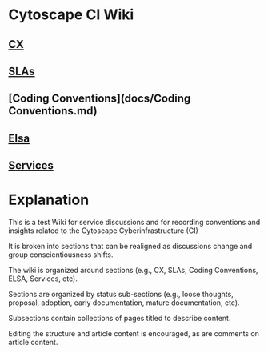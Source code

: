 # Cytoscape CI Wiki


## [CX](docs/CX.md)
## [SLAs](docs/SLAs.md)
## [Coding Conventions](docs/Coding Conventions.md)
## [Elsa](docs/Elsa.md)
## [Services](docs/Services.md)

# Explanation
This is a test Wiki for service discussions and for recording conventions and insights related to the Cytoscape Cyberinfrastructure (CI)

It is broken into sections that can be realigned as discussions change and group conscientiousness shifts.

The wiki is organized around sections (e.g., CX, SLAs, Coding Conventions, ELSA, Services, etc). 

Sections are organized by status sub-sections (e.g., loose thoughts, proposal, adoption, early documentation, mature documentation, etc).

Subsections contain collections of pages titled to describe content.

Editing the structure and article content is encouraged, as are comments on article content.
